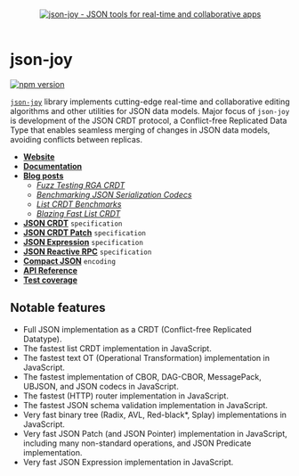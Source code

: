 <div align="center">
  <br />
  <br />
  <a href="https://jsonjoy.com">
      <img src="https://appsets.jsonjoy.com/branding/avatars/avatar-256x256-fitted.svg" alt="json-joy - JSON tools for real-time and collaborative apps" target="_blank" />
  </a>
  <br />
  <br />
</div>


# json-joy

[![npm version](https://badge.fury.io/js/json-joy.svg)](https://badge.fury.io/js/json-joy)

[`json-joy`][json-joy] library implements cutting-edge real-time and
collaborative editing algorithms and other utilities for JSON data models.
Major focus of `json-joy` is development of the JSON CRDT protocol, a
Conflict-free Replicated Data Type that enables seamless
merging of changes in JSON data models, avoiding conflicts between replicas.

- [__Website__](https://jsonjoy.com)
- [__Documentation__](https://jsonjoy.com/libs/json-joy-js)
- [__Blog posts__](https://jsonjoy.com/blog)
  - [*Fuzz Testing RGA CRDT*](https://jsonjoy.com/blog/fuzz-testing-rga-crdt)
  - [*Benchmarking JSON Serialization Codecs*](https://jsonjoy.com/blog/json-codec-benchmarks)
  - [*List CRDT Benchmarks*](https://jsonjoy.com/blog/list-crdt-benchmarks)
  - [*Blazing Fast List CRDT*](https://jsonjoy.com/blog/performant-rga-list-crdt-algorithm)
- [__JSON CRDT__](https://jsonjoy.com/specs/json-crdt) `specification`
- [__JSON CRDT Patch__](https://jsonjoy.com/specs/json-crdt-patch) `specification`
- [__JSON Expression__](https://jsonjoy.com/specs/json-expression) `specification`
- [__JSON Reactive RPC__](https://jsonjoy.com/specs/json-rx) `specification`
- [__Compact JSON__](https://jsonjoy.com/specs/compact-json) `encoding`
- [__API Reference__](https://streamich.github.io/json-joy/)
- [__Test coverage__](https://streamich.github.io/json-joy/coverage/lcov-report/)


## Notable features

- Full JSON implementation as a CRDT (Conflict-free Replicated Datatype).
- The fastest list CRDT implementation in JavaScript.
- The fastest text OT (Operational Transformation) implementation in JavaScript.
- The fastest implementation of CBOR, DAG-CBOR, MessagePack, UBJSON, and JSON codecs in JavaScript.
- The fastest (HTTP) router implementation in JavaScript.
- The fastest JSON schema validation implementation in JavaScript.
- Very fast binary tree (Radix, AVL, Red-black*, Splay) implementations in JavaScript.
- Very fast JSON Patch (and JSON Pointer) implementation in JavaScript, including many non-standard operations, and JSON Predicate implementation.
- Very fast JSON Expression implementation in JavaScript.

[json-joy]: https://jsonjoy.com
